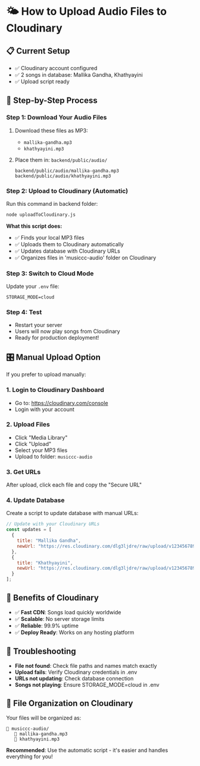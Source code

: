 # 🌤️ How to Upload Audio Files to Cloudinary

## 📋 Current Setup
- ✅ Cloudinary account configured
- ✅ 2 songs in database: Mallika Gandha, Khathyayini
- ✅ Upload script ready

## 🎯 Step-by-Step Process

### Step 1: Download Your Audio Files
1. Download these files as MP3:
   - `mallika-gandha.mp3`
   - `khathyayini.mp3`

2. Place them in: `backend/public/audio/`
   ```
   backend/public/audio/mallika-gandha.mp3
   backend/public/audio/khathyayini.mp3
   ```

### Step 2: Upload to Cloudinary (Automatic)
Run this command in backend folder:
```bash
node uploadToCloudinary.js
```

**What this script does:**
- ✅ Finds your local MP3 files
- ✅ Uploads them to Cloudinary automatically
- ✅ Updates database with Cloudinary URLs
- ✅ Organizes files in 'musiccc-audio' folder on Cloudinary

### Step 3: Switch to Cloud Mode
Update your `.env` file:
```properties
STORAGE_MODE=cloud
```

### Step 4: Test
- Restart your server
- Users will now play songs from Cloudinary
- Ready for production deployment!

## 🎛️ Manual Upload Option

If you prefer to upload manually:

### 1. Login to Cloudinary Dashboard
- Go to: https://cloudinary.com/console
- Login with your account

### 2. Upload Files
- Click "Media Library"
- Click "Upload" 
- Select your MP3 files
- Upload to folder: `musiccc-audio`

### 3. Get URLs
After upload, click each file and copy the "Secure URL"

### 4. Update Database
Create a script to update database with manual URLs:

```javascript
// Update with your Cloudinary URLs
const updates = [
  {
    title: "Mallika Gandha",
    newUrl: "https://res.cloudinary.com/dlg3ljdre/raw/upload/v1234567890/musiccc-audio/mallika-gandha.mp3"
  },
  {
    title: "Khathyayini", 
    newUrl: "https://res.cloudinary.com/dlg3ljdre/raw/upload/v1234567890/musiccc-audio/khathyayini.mp3"
  }
];
```

## 🚀 Benefits of Cloudinary
- ✅ **Fast CDN**: Songs load quickly worldwide
- ✅ **Scalable**: No server storage limits  
- ✅ **Reliable**: 99.9% uptime
- ✅ **Deploy Ready**: Works on any hosting platform

## 🔧 Troubleshooting
- **File not found**: Check file paths and names match exactly
- **Upload fails**: Verify Cloudinary credentials in .env
- **URLs not updating**: Check database connection
- **Songs not playing**: Ensure STORAGE_MODE=cloud in .env

## 📁 File Organization on Cloudinary
Your files will be organized as:
```
📁 musiccc-audio/
   🎵 mallika-gandha.mp3
   🎵 khathyayini.mp3
```

**Recommended**: Use the automatic script - it's easier and handles everything for you!